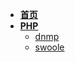 * [**首页**](README.md)
* [**PHP**](php/README.md)
  * [dnmp](php/dnmp.md)
  * [swoole](php/swoole.md)